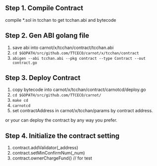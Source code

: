 ## Step 1. Compile Contract

compile *.sol in tcchan to get tcchan.abi and bytecode

## Step 2. Gen ABI golang file

1. save abi into carnot/x/tcchan/contract/tcchan.abi
2. ```cd $GOPATH/src/github.com/TTCECO/carnot/x/tcchan/contract```
3. ```abigen --abi tcchan.abi --pkg contract --type Contract --out contract.go```

## Step 3. Deploy Contract

1. copy bytecode into carnot/x/tcchan/contract/carnotcd/deploy.go
2. ```cd $GOPATH/src/github.com/TTCECO/carnot/```
3. ```make cd```
4. ```carnotcd```
5. set contractAddress in carnot/x/tcchan/params by contract address.

or your can deploy the contract by any way you prefer.

## Step 4. Initialize the contract setting

1. contract.addValidator(_address)
2. contract.setMinConfirmNum(_num)
3. contract.ownerChargeFund()           // for test


